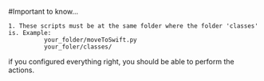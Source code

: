 #Important to know...
```
1. These scripts must be at the same folder where the folder 'classes' is. Example:
          your_folder/moveToSwift.py
          your_foler/classes/
```
if you configured everything right, you should be able to perform the actions.
